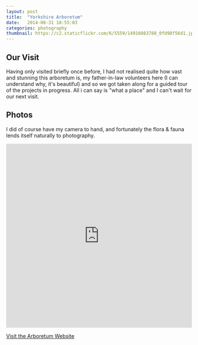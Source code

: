 ```yaml
---
layout: post
title:  "Yorkshire Arboretum"
date:   2014-08-31 18:55:03
categories: photography
thumbnail: https://c2.staticflickr.com/6/5559/14916083788_0fd98f56d1.jpg
---
```


## Our Visit

Having only visited briefly once before, I had not realised quite how vast and stunning this arboretum is, my father-in-law volunteers here (I can understand why, it's beautiful) and so we got taken along for a guided tour of the projects in progress. All i can say is "what a place" and I can't wait for our next visit.

## Photos

I did of course have my camera to hand, and fortunately the flora & fauna lends itself naturally to photography.

<iframe src="https://www.flickr.com/photos/awhale/15102641405/in/set-72157646681145389/player/" width="100%" height="500" frameborder="0" allowfullscreen webkitallowfullscreen mozallowfullscreen oallowfullscreen msallowfullscreen></iframe>

[Visit the Arboretum Website](http://www.yorkshirearboretum.org/)
